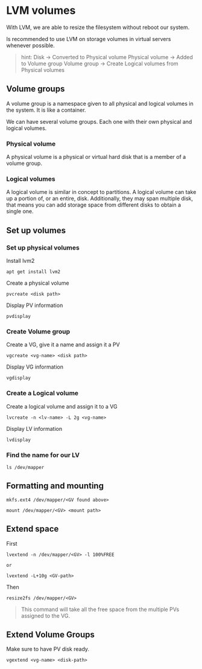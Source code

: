 # LVM volumes

With LVM, we are able to resize the filesystem without reboot our system. 

Is recommended to use LVM on storage volumes in virtual servers whenever possible.

 > hint: 
 > Disk -> Converted to Physical volume
 > Physical volume -> Added to Volume group
 > Volume group -> Create Logical volumes from Physical volumes

## Volume groups

A volume group is a namespace given to all physical and logical volumes in the system. It is like a container.

We can have several volume groups. Each one with their own physical and logical volumes.


### Physical volume

A physical volume is a physical or virtual hard disk that is a member of a volume group.

### Logical volumes

A logical volume is similar in concept to partitions. A logical volume can take up a portion of, or an entire, disk. Additionally, they may span multiple disk, that means you can add storage space from different disks to obtain a single one.

## Set up volumes

### Set up physical volumes

Install lvm2

    apt get install lvm2

Create a physical volume

    pvcreate <disk path>

Display PV information

    pvdisplay

### Create Volume group

Create a VG, give it a name and assign it a PV

    vgcreate <vg-name> <disk path>

Display VG information

    vgdisplay


### Create a Logical volume

Create a logical volume and assign it to a VG

    lvcreate -n <lv-name> -L 2g <vg-name>

Display LV information

    lvdisplay

### Find the name for our LV

    ls /dev/mapper

## Formatting and mounting

    mkfs.ext4 /dev/mapper/<GV found above>

    mount /dev/mapper/<GV> <mount path>

## Extend space

First

    lvextend -n /dev/mapper/<GV> -l 100%FREE

    or

    lvextend -L+10g <GV-path>

Then 

    resize2fs /dev/mapper/<GV>

> This command will take all the free space from the multiple PVs assigned to the VG.

## Extend Volume Groups

Make sure to have PV disk ready.

    vgextend <vg-name> <disk-path>





